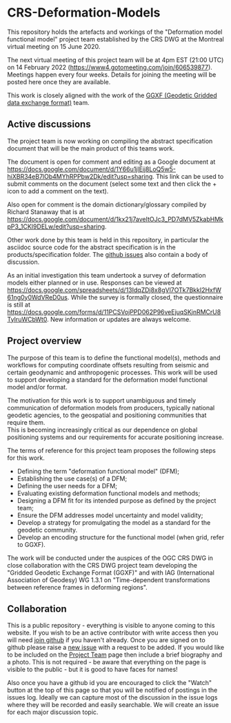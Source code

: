 CRS-Deformation-Models
======================

This repository holds the artefacts and workings of the "Deformation model functional model" project team established by the CRS DWG at the Montreal virtual meeting on 15 June 2020. 

The next virtual meeting of this project team will be at 4pm EST (21:00 UTC) on 14 February 2022 (https://www4.gotomeeting.com/join/606539877).  Meetings happen every four weeks. Details for joining the meeting will be posted here once they are available.

<!--
2020-09-07  https://www4.gotomeeting.com/join/494053021
2020-10-05 https://www4.gotomeeting.com/join/516068053
Note: EDT ends Nov 1
2020-11-02  https://www4.gotomeeting.com/join/882484381

2020-11-30  https://www4.gotomeeting.com/join/270784501
2020-12-28  https://www4.gotomeeting.com/join/437263613
2021-01-25  https://www4.gotomeeting.com/join/150445909
2021-02-22  https://www4.gotomeeting.com/join/577891581
2021-03-15  https://www4.gotomeeting.com/join/118008085
2021-04-12  https://www4.gotomeeting.com/join/694181949 20:00 UTC
2021-05-10	https://www4.gotomeeting.com/join/381926869
2021-06-07	https://www4.gotomeeting.com/join/792144133
2021-07-05	https://www4.gotomeeting.com/join/517573469
2021-08-02	https://www4.gotomeeting.com/join/403879845
2021-08-30	https://www4.gotomeeting.com/join/938424573

2021-09-27	https://www4.gotomeeting.com/join/449738333
2021-10-25      https://www4.gotomeeting.com/join/114555821
2021-11-22      https://www4.gotomeeting.com/join/864247981 21:00 UTC
2021-12-20      https://www4.gotomeeting.com/join/207460949

2022-01-17 https://www4.gotomeeting.com/join/544346533
2022-02-14 https://www4.gotomeeting.com/join/606539877
2022-03-14 https://www4.gotomeeting.com/join/616024989 20:00 UTC
2022-04-11 https://www4.gotomeeting.com/join/463903845

GGXF 2022-01-10 https://www4.gotomeeting.com/join/178306341
GGXF 2022-01-31 https://www4.gotomeeting.com/join/426755581
GGXF 2022-02-28 https://www4.gotomeeting.com/join/950826069
GGXF 2022-03-28 https://www4.gotomeeting.com/join/477678237
GGXF 2022-04-25 https://www4.gotomeeting.com/join/237877533

-->

This work is closely aligned with the work of the [GGXF (Geodetic Gridded data exchange format)](https://github.com/opengeospatial/CRS-Gridded-Geodetic-data-eXchange-Format) team.

## Active discussions

The project team is now working on compiling the abstract specification document that will be the main product of this teams work.

The document is open for comment and editing as a Google document at 
https://docs.google.com/document/d/1Y66u1jlEij8LoQ5w5-hiXBR34eB7lOb4MYhRPPbw2Dk/edit?usp=sharing.  This link can be used to submit comments on the document (select some text and then click the + icon to add a comment on the text).  

Also open for comment is the domain dictionary/glossary compiled by Richard Stanaway that is at https://docs.google.com/document/d/1kx21j7aveItOJc3_PD7dMV5ZkabHMkpP3_1CKI9DELw/edit?usp=sharing.  

Other work done by this team is held in this repository, in particular the asciidoc source code for the abstract specification is in the products/specification folder.  The [github issues](https://github.com/opengeospatial/CRS-Deformation-Models/issues?q=is%3Aissue) also contain a body of discussion.

As an initial investigation this team undertook a survey of deformation models either planned or in use. Responses can be viewed at https://docs.google.com/spreadsheets/d/13IdqZDj8x8gVl7OTk7BkkI2HxfW61ng0y0WdVReD0us.  While the survey is formally closed, the questionnaire is still at https://docs.google.com/forms/d/11PCSVojPPD062P96veEjuqSKjnRMCrU8TyIruWCbWt0.  New information or updates are always welcome. 

## Project overview

The purpose of this team is to define the functional model(s), methods and workflows for computing coordinate offsets resulting from seismic and certain geodynamic and anthropogenic processes.  This work will be used to support developing
a standard for the deformation model functional model and/or format.

The motivation for this work is to support unambiguous and timely communication of deformation models from producers, typically national geodetic agencies, to the geospatial and positioning communities that require them.  
This is becoming increasingly critical as our dependence on global positioning systems and our requirements for accurate positioning increase.

The terms of reference for this project team proposes the following steps for this work. 

* Defining the term "deformation functional model" (DFM);
* Establishing the use case(s) of a DFM;
* Defining the user needs for a DFM;
* Evaluating existing deformation functional models and methods;
* Designing a DFM fit for its intended purpose as defined by the project team; 
* Ensure the DFM addresses model uncertainty and model validity;
* Develop a strategy for promulgating the model as a standard for the geodetic community.
* Develop an encoding structure for the functional model (when grid, refer to GGXF).

The work will be conducted under the auspices of the OGC CRS DWG in close collaboration with the CRS DWG project team developing the "Gridded Geodetic Exchange Format (GGXF)" and with IAG (International Association of Geodesy) WG 1.3.1 on "Time-dependent transformations between reference frames in deforming regions". 

## Collaboration

This is a public repository - everything is visible to anyone coming to this
website.  If you wish to be an active contributor with write access then you 
will need [join github](https://github.com/join) if you haven't already.  Once
you are signed on to github please raise a [new issue](https://github.com/opengeospatial/CRS-Deformation-Models/issues/new) with a request to be added.  If you would like to be included on the 
[Project Team](https://github.com/opengeospatial/CRS-Deformation-Models/wiki/Project-team) page then include a brief biography and a photo.  This is not 
required - be aware that everything on the page is visible to the public -  but it is good to have faces for names!  

Also once you have a github id you are encouraged to click the "Watch" button at the top of this page so that you will be notified of postings in the issues log.  Ideally we can capture most of the discussion in the issue logs where they will be recorded and easily searchable.  We will create an issue for each major discussion topic.


